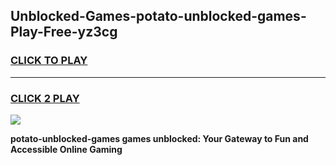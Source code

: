 
## Unblocked-Games-potato-unblocked-games-Play-Free-yz3cg
<h3>
<a href="https://premium76.site?title=potato-unblocked-games&ref=19M">CLICK TO PLAY</a></h3>
<hr>

<h3>
<a href="https://premium76.site?title=potato-unblocked-games&ref=19M">CLICK 2 PLAY</a>
  
</h3>

<a href="https://premium76.site?title=potato-unblocked-games&ref=19M"><img src="https://clearcache.store/games.png"></a>


**potato-unblocked-games games unblocked: Your Gateway to Fun and Accessible Online Gaming**
